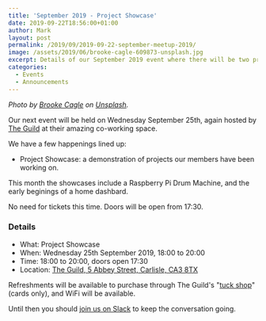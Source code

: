 ```yaml
---
title: 'September 2019 - Project Showcase'
date: 2019-09-22T18:56:00+01:00
author: Mark
layout: post
permalink: /2019/09/2019-09-22-september-meetup-2019/
image: /assets/2019/06/brooke-cagle-609873-unsplash.jpg
excerpt: Details of our September 2019 event where there will be two project showcases.
categories:
  - Events
  - Announcements
---
```


_Photo by [Brooke Cagle](https://unsplash.com/@brookecagle) on [Unsplash](https://unsplash.com/)._

Our next event will be held on Wednesday September 25th, again hosted by [The Guild](https://www.theguild-carlisle.co.uk/) at their amazing co-working space.

We have a few happenings lined up:

- Project Showcase: a demonstration of projects our members have been working on. 

This month the showcases include a Raspberry Pi Drum Machine, and the early beginings of a home dashbard.

No need for tickets this time. Doors will be open from 17:30.

### Details

  * What: Project Showcase
  * When: Wednesday 25th September 2019, 18:00 to 20:00
  * Time: 18:00 to 20:00, doors open 17:30
  * Location: [The Guild, 5 Abbey Street, Carlisle, CA3 8TX](https://goo.gl/maps/ei6FKYw6yjx)

Refreshments will be available to purchase through The Guild's "[tuck shop](https://www.instagram.com/p/Btf_cnug2mT/)" (cards only), and WiFi will be available.

Until then you should [join us on Slack](https://join.slack.com/t/codecumbria/shared_invite/enQtNjM4MTQ3MzI1OTc1LWY1ODc2MGY3ZjQwOTY0OTViM2Y5NjE4MWIyMmVhNTI3MjQzYWYxZjBmNGQ5ZTQ2NTdjODViM2M5NGI4OWJmNzA) to keep the conversation going.
